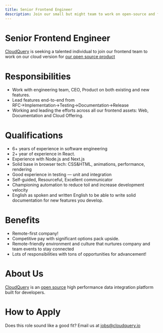 ```yaml
---
title: Senior Frontend Engineer
description: Join our small but might team to work on open-source and frontend stuff.
---
```


# Senior Frontend Engineer

[CloudQuery](https://www.cloudquery.io/) is seeking a talented individual to join our frontend team to work on our cloud version for [our open source product](https://github.com/cloudquery/cloudquery)

# Responsibilities

- Work with engineering team, CEO, Product on both existing and new features.
- Lead features end-to-end from RFC→Implementation→Testing→Documentation→Release
- Working and leading the efforts across all our frontend assets: Web, Documentation and Cloud Offering.

# Qualifications

- 6+ years of experience in software engineering
- 2+ year of experience in React.
- Experience with Node.js and Next.js
- Solid base in browser tech: CSS&HTML, animations, performance, rendering
- Good experience in testing — unit and integration
- Self-guided, Resourceful, Excellent communicator
- Championing automation to reduce toil and increase development velocity
- English as spoken and written English to be able to write solid documentation for new features you develop.

# Benefits

- Remote-first company!
- Competitive pay with significant options pack upside.
- Remote-friendly environment and culture that nurtures company and team events to stay connected
- Lots of responsibilities with tons of opportunities for advancement!

# About Us

[CloudQuery](https://www.cloudquery.io/) is an [open source](https://github.com/cloudquery/cloudquery) high performance data integration platform built for developers.

# How to Apply

Does this role sound like a good fit? Email us at [jobs@cloudquery.io](mailto:jobs@cloudquery.io)